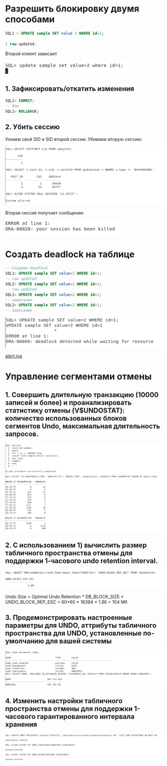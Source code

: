 # Разрешить блокировку двумя способами
```SQL
SQL1 > UPDATE sample SET value 3 WHERE id=1;

1 row updated.
```
Второй клиент зависает

![](img/1.png)

## 1. Зафиксировать/откатить изменения
```SQL
SQL1> COMMIT;
-- Или
SQL1> ROLLBACK;
```
## 2. Убить сессию
Узнаем свой SID и SID второй сессии. Убиваем вторую сессию:

![](img/2.png)

Вторая сессия получает сообщение:

![](img/3.png)

# Создать deadlock на таблице
```SQL
-- Создаем deadlock
SQL1> UPDATE sample SET value=1 WHERE id=1;
-- row updated
SQL2> UPDATE sample SET value=1 WHERE id=2;
-- row updated
SQL1> UPDATE sample SET value=2 WHERE id=2;
-- зависание
SQL2> UPDATE sample SET value=2 WHERE id=1;
-- зависание
```

![](img/4.png)

[alert.log](alert.log)
# Управление сегментами отмены

## 1. Совершить длительную транзакцию (10000 записей и более) и проанализировать статистику отмены (V$UNDOSTAT): количество использованных блоков сегментов Undo, максимальная длительность запросов.

![](img/5.png)
## 2. С использованием 1) вычислить размер табличного пространства отмены для поддержки 1-часового undo retention interval.

![](img/6.png)

Undo Size = Optimal Undo Retention * DB_BLOCK_SIZE * UNDO_BLOCK_REP_ESC = 60*60 * 16384 * 1.86 = 104 Мб

## 3.  Продемонстрировать настроенные параметры для UNDO, аттрибуты табличного пространства для UNDO, установленные по-умолчанию для вашей системы
![](img/7.png)

## 4. Изменить настройки табличного пространства отмены для поддержки 1-часового гарантированного интервала хранения
![](img/8.png)
